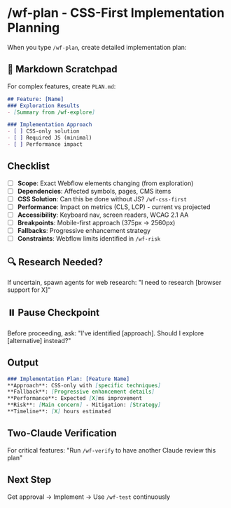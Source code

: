 # /wf-plan - CSS-First Implementation Planning

When you type `/wf-plan`, create detailed implementation plan:

## 📝 Markdown Scratchpad
For complex features, create `PLAN.md`:
```markdown
## Feature: [Name]
### Exploration Results
- [Summary from /wf-explore]

### Implementation Approach
- [ ] CSS-only solution
- [ ] Required JS (minimal)
- [ ] Performance impact
```

## Checklist
- [ ] **Scope**: Exact Webflow elements changing (from exploration)
- [ ] **Dependencies**: Affected symbols, pages, CMS items
- [ ] **CSS Solution**: Can this be done without JS? `/wf-css-first`
- [ ] **Performance**: Impact on metrics (CLS, LCP) - current vs projected
- [ ] **Accessibility**: Keyboard nav, screen readers, WCAG 2.1 AA
- [ ] **Breakpoints**: Mobile-first approach (375px → 2560px)
- [ ] **Fallbacks**: Progressive enhancement strategy
- [ ] **Constraints**: Webflow limits identified in `/wf-risk`

## 🔍 Research Needed?
If uncertain, spawn agents for web research:
"I need to research [browser support for X]"

## ⏸️ Pause Checkpoint
Before proceeding, ask:
"I've identified [approach]. Should I explore [alternative] instead?"

## Output
```markdown
### Implementation Plan: [Feature Name]
**Approach**: CSS-only with [specific techniques]
**Fallback**: [Progressive enhancement details]
**Performance**: Expected [X]ms improvement
**Risk**: [Main concern] - Mitigation: [Strategy]
**Timeline**: [X] hours estimated
```

## Two-Claude Verification
For critical features: "Run `/wf-verify` to have another Claude review this plan"

## Next Step
Get approval → Implement → Use `/wf-test` continuously